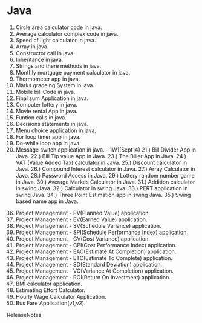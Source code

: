 Java
====
1) Circle area calculator code in java. 
2) Average calculator complex code in java. 
3) Speed of light calculator in java.
4) Array in java. 
5) Constructor call in java. 
6) Inheritance in java. 
7) Strings and there methods in java. 
8) Monthly mortgage payment calculator in java.
9) Thermometer app in java.
10) Marks gradeing System in java.
11) Mobile bill Code in java.
12) Final sum Application in java.
13) Computer lottery in java.
14) Movie rental App in java.
15) Funtion calls in java.
16) Decisions statements in java. 
17) Menu choice application in java.
18) For loop timer app in java.
19) Do-while loop app in java.
20) Message switch application in java. - 1W1(Sept14)
21.) Bill Divider App in Java.
22.) Bill Tip value App in Java. 
23.) The Biller App in Java. 
24.) VAT (Value Added Tax) calculator in Java.
25.) Discount calculator in Java.
26.) Compound Interest calculator in Java.
27.) Array Calculator in Java.
28.) Password Access in Java. 
29.) Lottery random number game in Java.
30.) Average Markes Calculator in Java.
31.) Addition calculator in swing Java.
32.) Calculator in swing Java.
33.) PERT application in swing Java.
34.) Three Point Estimation app in swing Java.
35.) Swing based name app in Java.
36. Project Management - PV(Planned Value) application. 
37. Project Management - EV(Earned Value) application. 
38. Project Management - SV(Schedule Variance) application.
39. Project Management - SPI(Schedule Performance Index) application.
40. Project Management - CV(Cost Variance) application.
41. Project Management - CPI(Cost Performance Index) application. 
42. Project Management - EAC(Estimate At Completion) application.
43. Project Management - ETC(Estimate To Complete) application.
44. Project Management - SD(Standard Deviation) application.
45. Project Management - VC(Variance At Completion) application.
46. Project Management - ROI(Return On Investment) application.
47. BMI calculator application. 
48. Estimating Effort Calculator. 
49. Hourly Wage Calculator Application.
50. Bus Fare Application(v1,v2).

ReleaseNotes
